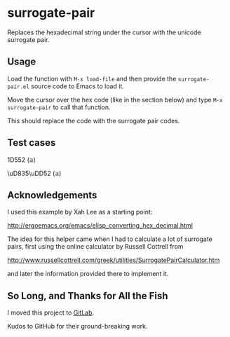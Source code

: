 # surrogate-pair

Replaces the hexadecimal string under the cursor with the unicode surrogate pair.

## Usage

Load the function with `M-x load-file` and then provide the `surrogate-pair.el`
source code to Emacs to load it.

Move the cursor over the hex code (like in the section below) and type 
`M-x surrogate-pair` to call that function. 

This should replace the code with the surrogate pair codes.

## Test cases
  1D552 (&aopf;)
  
  \uD835\uDD52 (&aopf;)


## Acknowledgements

I used this example by Xah Lee as a starting point:

  http://ergoemacs.org/emacs/elisp_converting_hex_decimal.html
  
The idea for this helper came when I had to calculate a lot of
surrogate pairs, first using the online calculator by Russell Cottrell from

  http://www.russellcottrell.com/greek/utilities/SurrogatePairCalculator.htm
  
and later the information provided there to implement it.

## So Long, and Thanks for All the Fish

I moved this project to [GitLab](https://gitlab.com/mvanwoerkom/surrogate-pair).

Kudos to GitHub for their ground-breaking work.

